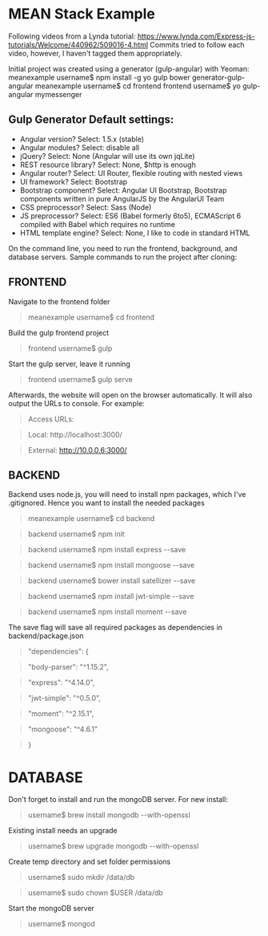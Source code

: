 # MEAN Stack Example
Following videos from a Lynda tutorial: https://www.lynda.com/Express-js-tutorials/Welcome/440962/509016-4.html
Commits tried to follow each video, however, I haven't tagged them appropriately.

Initial project was created using a generator (gulp-angular) with Yeoman:
meanexample username$ npm install -g yo gulp bower generator-gulp-angular
meanexample username$ cd frontend
frontend username$ yo gulp-angular mymessenger

## Gulp Generator Default settings:
- Angular version? Select: 1.5.x (stable)
- Angular modules? Select: disable all
- jQuery? Select: None (Angular will use its own jqLite)
- REST resource library? Select: None, $http is enough
- Angular router? Select: UI Router, flexible routing with nested views
- UI framework? Select: Bootstrap
- Bootstrap component? Select: Angular UI Bootstrap, Bootstrap components written in pure AngularJS by the AngularUI Team
- CSS preprocessor? Select: Sass (Node)
- JS preprocessor? Select: ES6 (Babel formerly 6to5), ECMAScript 6 compiled with Babel which requires no runtime
- HTML template engine? Select: None, I like to code in standard HTML

On the command line, you need to run the frontend, background, and database servers.
Sample commands to run the project after cloning:


## FRONTEND

Navigate to the frontend folder

> meanexample username$ cd frontend

Build the gulp frontend project

> frontend username$ gulp

Start the gulp server, leave it running

> frontend username$ gulp serve

Afterwards, the website will open on the browser automatically. It will also output the URLs to console. For example:

> Access URLs:

> Local: http://localhost:3000/

> External: http://10.0.0.6:3000/
    
## BACKEND 

Backend uses node.js, you will need to install npm packages, which I've .gitignored. Hence you want to install the needed packages

> meanexample username$ cd backend

> backend username$ npm init

> backend username$ npm install express --save

> backend username$ npm install mongoose --save

> backend username$ bower install satellizer --save

> backend username$ npm install jwt-simple --save

> backend username$ npm install moment --save

The save flag will save all required packages as dependencies in backend/package.json

> "dependencies": {

>   "body-parser": "^1.15.2",

>   "express": "^4.14.0",

>   "jwt-simple": "^0.5.0",

>   "moment": "^2.15.1",

>   "mongoose": "^4.6.1"

> }

# DATABASE
Don't forget to install and run the mongoDB server. For new install:

> username$ brew install mongodb --with-openssl

Existing install needs an upgrade

> username$ brew upgrade mongodb --with-openssl

Create temp directory and set folder permissions

> username$ sudo mkdir /data/db

> username$ sudo chown $USER /data/db

Start the mongoDB server
> username$ mongod
